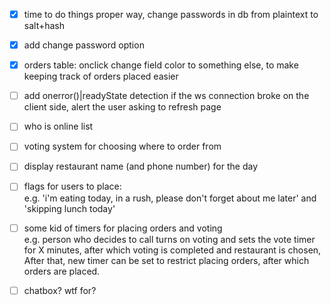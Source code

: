 - [x] time to do things proper way, change passwords in db from plaintext to salt+hash
- [x] add change password option
- [x] orders table: onclick <td> change field color to something else, to make keeping track of orders placed easier
- [ ] add onerror()|readyState detection if the ws connection broke on the client side, alert the user asking to refresh page
- [ ] who is online list
- [ ] voting system for choosing where to order from
- [ ] display restaurant name (and phone number) for the day
- [ ] flags for users to place:  
    e.g. 'i'm eating today, in a rush, please don't forget about me later' and 'skipping lunch today'
- [ ] some kid of timers for placing orders and voting  
   e.g. person who decides to call turns on voting and sets the vote timer for X minutes, after which voting is completed and restaurant is chosen,  
   After that, new timer can be set to restrict placing orders, after which orders are placed.
- [ ] chatbox? wtf for?

